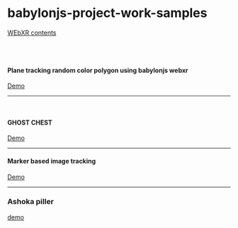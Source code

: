 # babylonjs-project-work-samples

<a href="contents.txt">WEbXR contents</a>



<br>
<br>



<h4>Plane tracking random color polygon using babylonjs webxr</h4>
<a href="PLANE TRACKING RANDOM COLOR/index.html">Demo</a>
<hr>
<br>

<H4>GHOST CHEST </H4>
<a href="Ghost_chest/scrap.html">Demo</a>

<hr>
<h4>Marker based image tracking </h4>
<a href ="Marker based image tracking/index.html"> Demo </a>

<br>
<hr>

<h3>Ashoka piller</h3>
<a href="Monuments/index.html">demo</a>
